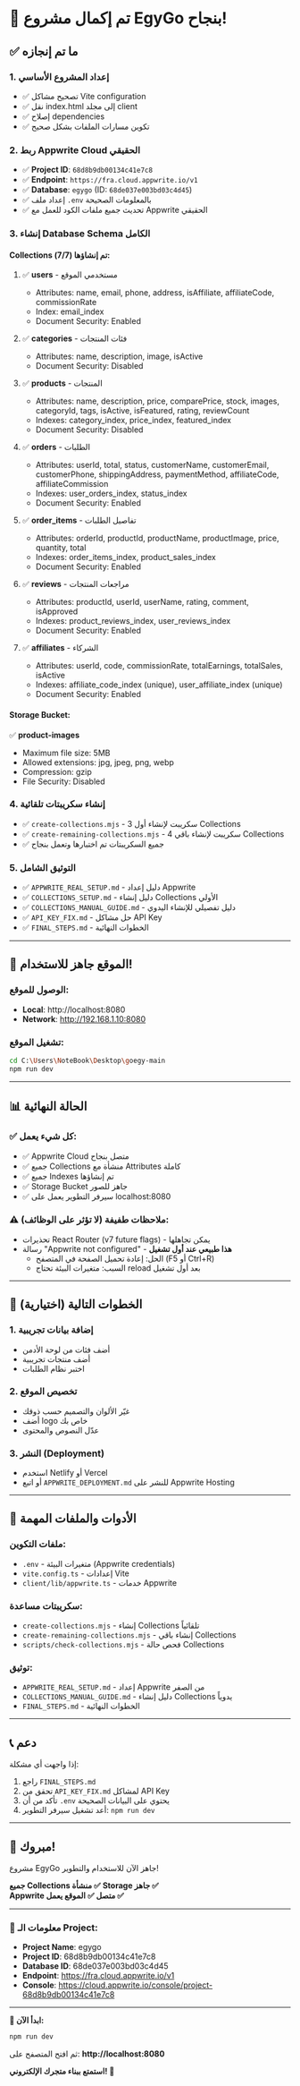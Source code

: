 # 🎉 تم إكمال مشروع EgyGo بنجاح!

## ✅ ما تم إنجازه

### 1. إعداد المشروع الأساسي
- ✅ تصحيح مشاكل Vite configuration
- ✅ نقل index.html إلى مجلد client
- ✅ إصلاح dependencies
- ✅ تكوين مسارات الملفات بشكل صحيح

### 2. ربط Appwrite Cloud الحقيقي
- ✅ **Project ID**: `68d8b9db00134c41e7c8`
- ✅ **Endpoint**: `https://fra.cloud.appwrite.io/v1`
- ✅ **Database**: `egygo` (ID: `68de037e003bd03c4d45`)
- ✅ إعداد ملف `.env` بالمعلومات الصحيحة
- ✅ تحديث جميع ملفات الكود للعمل مع Appwrite الحقيقي

### 3. إنشاء Database Schema الكامل

#### Collections تم إنشاؤها (7/7):
1. ✅ **users** - مستخدمي الموقع
   - Attributes: name, email, phone, address, isAffiliate, affiliateCode, commissionRate
   - Index: email_index
   - Document Security: Enabled

2. ✅ **categories** - فئات المنتجات
   - Attributes: name, description, image, isActive
   - Document Security: Disabled

3. ✅ **products** - المنتجات
   - Attributes: name, description, price, comparePrice, stock, images, categoryId, tags, isActive, isFeatured, rating, reviewCount
   - Indexes: category_index, price_index, featured_index
   - Document Security: Disabled

4. ✅ **orders** - الطلبات
   - Attributes: userId, total, status, customerName, customerEmail, customerPhone, shippingAddress, paymentMethod, affiliateCode, affiliateCommission
   - Indexes: user_orders_index, status_index
   - Document Security: Enabled

5. ✅ **order_items** - تفاصيل الطلبات
   - Attributes: orderId, productId, productName, productImage, price, quantity, total
   - Indexes: order_items_index, product_sales_index
   - Document Security: Enabled

6. ✅ **reviews** - مراجعات المنتجات
   - Attributes: productId, userId, userName, rating, comment, isApproved
   - Indexes: product_reviews_index, user_reviews_index
   - Document Security: Enabled

7. ✅ **affiliates** - الشركاء
   - Attributes: userId, code, commissionRate, totalEarnings, totalSales, isActive
   - Indexes: affiliate_code_index (unique), user_affiliate_index (unique)
   - Document Security: Enabled

#### Storage Bucket:
✅ **product-images**
- Maximum file size: 5MB
- Allowed extensions: jpg, jpeg, png, webp
- Compression: gzip
- File Security: Disabled

### 4. إنشاء سكريبتات تلقائية
- ✅ `create-collections.mjs` - سكريبت لإنشاء أول 3 Collections
- ✅ `create-remaining-collections.mjs` - سكريبت لإنشاء باقي 4 Collections
- ✅ جميع السكريبتات تم اختبارها وتعمل بنجاح

### 5. التوثيق الشامل
- ✅ `APPWRITE_REAL_SETUP.md` - دليل إعداد Appwrite
- ✅ `COLLECTIONS_SETUP.md` - دليل إنشاء Collections الأولي
- ✅ `COLLECTIONS_MANUAL_GUIDE.md` - دليل تفصيلي للإنشاء اليدوي
- ✅ `API_KEY_FIX.md` - حل مشاكل API Key
- ✅ `FINAL_STEPS.md` - الخطوات النهائية

---

## 🚀 الموقع جاهز للاستخدام!

### الوصول للموقع:
- **Local**: http://localhost:8080
- **Network**: http://192.168.1.10:8080

### تشغيل الموقع:
```bash
cd C:\Users\NoteBook\Desktop\goegy-main
npm run dev
```

---

## 📊 الحالة النهائية

### ✅ كل شيء يعمل:
- ✅ Appwrite Cloud متصل بنجاح
- ✅ جميع Collections منشأة مع Attributes كاملة
- ✅ جميع Indexes تم إنشاؤها
- ✅ Storage Bucket جاهز للصور
- ✅ سيرفر التطوير يعمل على localhost:8080

### ⚠️ ملاحظات طفيفة (لا تؤثر على الوظائف):
- تحذيرات React Router (v7 future flags) - يمكن تجاهلها
- رسالة "Appwrite not configured" - **هذا طبيعي عند أول تشغيل**
  - الحل: إعادة تحميل الصفحة في المتصفح (F5 أو Ctrl+R)
  - السبب: متغيرات البيئة تحتاج reload بعد أول تشغيل

---

## 🎯 الخطوات التالية (اختيارية)

### 1. إضافة بيانات تجريبية
- أضف فئات من لوحة الأدمن
- أضف منتجات تجريبية
- اختبر نظام الطلبات

### 2. تخصيص الموقع
- غيّر الألوان والتصميم حسب ذوقك
- أضف logo خاص بك
- عدّل النصوص والمحتوى

### 3. النشر (Deployment)
- استخدم Netlify أو Vercel
- أو اتبع `APPWRITE_DEPLOYMENT.md` للنشر على Appwrite Hosting

---

## 🔧 الأدوات والملفات المهمة

### ملفات التكوين:
- `.env` - متغيرات البيئة (Appwrite credentials)
- `vite.config.ts` - إعدادات Vite
- `client/lib/appwrite.ts` - خدمات Appwrite

### سكريبتات مساعدة:
- `create-collections.mjs` - إنشاء Collections تلقائياً
- `create-remaining-collections.mjs` - إنشاء باقي Collections
- `scripts/check-collections.mjs` - فحص حالة Collections

### توثيق:
- `APPWRITE_REAL_SETUP.md` - إعداد Appwrite من الصفر
- `COLLECTIONS_MANUAL_GUIDE.md` - دليل إنشاء Collections يدوياً
- `FINAL_STEPS.md` - الخطوات النهائية

---

## 📞 دعم

إذا واجهت أي مشكلة:
1. راجع `FINAL_STEPS.md`
2. تحقق من `API_KEY_FIX.md` لمشاكل API Key
3. تأكد من أن `.env` يحتوي على البيانات الصحيحة
4. أعد تشغيل سيرفر التطوير: `npm run dev`

---

## 🎊 مبروك! 

مشروع EgyGo جاهز الآن للاستخدام والتطوير!

**جميع Collections منشأة ✅**
**Storage جاهز ✅**  
**Appwrite متصل ✅**
**الموقع يعمل ✅**

---

### 📱 معلومات الـ Project:
- **Project Name**: egygo
- **Project ID**: 68d8b9db00134c41e7c8
- **Database ID**: 68de037e003bd03c4d45
- **Endpoint**: https://fra.cloud.appwrite.io/v1
- **Console**: https://cloud.appwrite.io/console/project-68d8b9db00134c41e7c8

---

**🚀 ابدأ الآن:**
```bash
npm run dev
```

ثم افتح المتصفح على: **http://localhost:8080**

**استمتع ببناء متجرك الإلكتروني! 🎉**